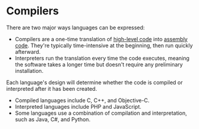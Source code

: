 
# Compilers

There are two major ways languages can be expressed:

- Compilers are a one-time translation of [high-level code](computers-programming.md) into [assembly code](computers-programming-assembly.md). They're typically time-intensive at the beginning, then run quickly afterward.
- Interpreters run the translation every time the code executes, meaning the software takes a longer time but doesn't require any preliminary installation.

Each language's design will determine whether the code is compiled or interpreted after it has been created.

- Compiled languages include C, C++, and Objective-C.
- Interpreted languages include PHP and JavaScript.
- Some languages use a combination of compilation and interpretation, such as Java, C#, and Python.
